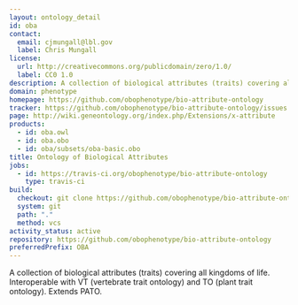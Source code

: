```yaml
---
layout: ontology_detail
id: oba
contact:
  email: cjmungall@lbl.gov
  label: Chris Mungall
license:
  url: http://creativecommons.org/publicdomain/zero/1.0/
  label: CC0 1.0
description: A collection of biological attributes (traits) covering all kingdoms of life.
domain: phenotype
homepage: https://github.com/obophenotype/bio-attribute-ontology
tracker: https://github.com/obophenotype/bio-attribute-ontology/issues
page: http://wiki.geneontology.org/index.php/Extensions/x-attribute
products:
  - id: oba.owl
  - id: oba.obo
  - id: oba/subsets/oba-basic.obo
title: Ontology of Biological Attributes
jobs:
  - id: https://travis-ci.org/obophenotype/bio-attribute-ontology
    type: travis-ci
build:
  checkout: git clone https://github.com/obophenotype/bio-attribute-ontology.git
  system: git
  path: "."
  method: vcs
activity_status: active
repository: https://github.com/obophenotype/bio-attribute-ontology
preferredPrefix: OBA
---
```


A collection of biological attributes (traits) covering all kingdoms of life. Interoperable with
VT (vertebrate trait ontology) and TO (plant trait ontology). Extends PATO.
